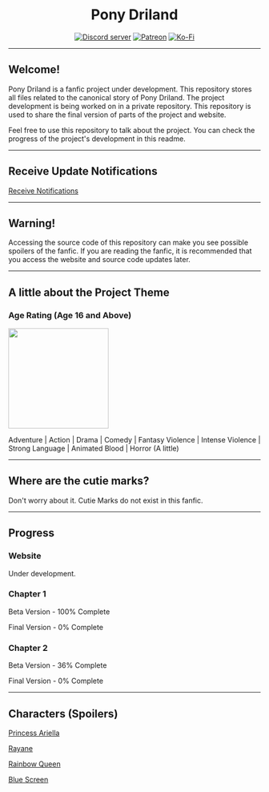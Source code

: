 <div align="center">
<h1>Pony Driland</h1>
<p>
    <a href="https://discord.gg/GegfAgNxRX"><img src="https://img.shields.io/discord/881322783538298891?color=7289da&logo=discord&logoColor=white" alt="Discord server" /></a>
    <a href="https://www.patreon.com/JasminDreasond"><img src="https://img.shields.io/badge/donate-patreon-F96854.svg?logo=patreon" alt="Patreon" /></a>
    <a href="https://ko-fi.com/jasmindreasond"><img src="https://img.shields.io/badge/donate-ko%20fi-29ABE0.svg?logo=ko-fi" alt="Ko-Fi" /></a>
</p>
</div>

<hr/>

## Welcome!

Pony Driland is a fanfic project under development. This repository stores all files related to the canonical story of Pony Driland.
The project development is being worked on in a private repository. This repository is used to share the final version of parts of the project and website.

Feel free to use this repository to talk about the project. 
You can check the progress of the project's development in this readme.

<hr/>

## Receive Update Notifications

<a href="https://puddy.club/github/subscription?username=Pony-Driland&repository=Website" target="_blank">Receive Notifications</a>

<hr/>

## Warning!
Accessing the source code of this repository can make you see possible spoilers of the fanfic. If you are reading the fanfic, it is recommended that you access the website and source code updates later.

<hr/>

## A little about the Project Theme

### Age Rating (Age 16 and Above)

<img src="https://github.com/Pony-Driland/Website/blob/main/docs/img/age-rating.jpg?raw=true" height="200" />

Adventure | Action | Drama | Comedy | Fantasy Violence | Intense Violence | Strong Language | Animated Blood | Horror (A little)

<hr/>

## Where are the cutie marks?
Don't worry about it. Cutie Marks do not exist in this fanfic.

<hr/>

## Progress

### Website
Under development.

### Chapter 1
Beta Version - 100% Complete

Final Version - 0% Complete

### Chapter 2
Beta Version - 36% Complete

Final Version - 0% Complete

<hr/>

## Characters (Spoilers)

<a href="https://github.com/Pony-Driland/Website/blob/main/docs/img/characters/princess-ariella/README.md" target="_blank">Princess Ariella</a>

<a href="https://github.com/Pony-Driland/Website/blob/main/docs/img/characters/rayane/README.md" target="_blank">Rayane</a>

<a href="https://github.com/Pony-Driland/Website/blob/main/docs/img/characters/rainbow-queen/README.md" target="_blank">Rainbow Queen</a>

<a href="https://github.com/Pony-Driland/Website/blob/main/docs/img/characters/blue-screen/README.md" target="_blank">Blue Screen</a>